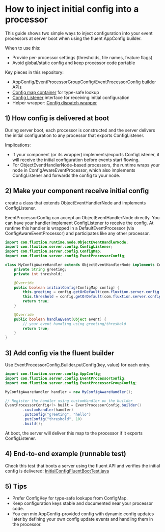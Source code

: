 # How to inject initial config into a processor

This guide shows two simple ways to inject configuration into your event processors at server boot when using the fluent AppConfig builder.

When to use this:
- Provide per-processor settings (thresholds, file names, feature flags)
- Avoid global/static config and keep processor code portable

Key pieces in this repository:
- AppConfig/EventProcessorGroupConfig/EventProcessorConfig builder APIs
- [Config map container](../../src/main/java/com/fluxtion/server/config/ConfigMap.java) for type-safe lookup
- [Config Listener](../../src/main/java/com/fluxtion/server/config/ConfigListener.java) interface for receiving initial configuration
- Helper wrapper: [Config dispatch wrapper](../../src/main/java/com/fluxtion/server/internal/ConfigAwareEventProcessor.java) 


## 1) How config is delivered at boot

During server boot, each processor is constructed and the server delivers the initial configuration to any processor that exports ConfigListener.

Implications:
- If your component (or its wrapper) implements/exports ConfigListener, it will receive the initial configuration before events start flowing.
- For ObjectEventHandlerNode-based processors, the runtime wraps your node in ConfigAwareEventProcessor, which also implements ConfigListener and forwards the config to your node.


## 2) Make your component receive initial config

create a class that extends ObjectEventHandlerNode and implements ConfigListener.

EventProcessorConfig can accept an ObjectEventHandlerNode directly. You can have your handler implement ConfigListener 
to receive the config. At runtime this handler is wrapped in a DefaultEventProcessor (via ConfigAwareEventProcessor) 
and participates like any other processor.

```java
import com.fluxtion.runtime.node.ObjectEventHandlerNode;
import com.fluxtion.server.config.ConfigListener;
import com.fluxtion.server.config.ConfigMap;
import com.fluxtion.server.config.EventProcessorConfig;

class MyConfigAwareHandler extends ObjectEventHandlerNode implements ConfigListener {
    private String greeting;
    private int threshold;

    @Override
    public boolean initialConfig(ConfigMap config) {
        this.greeting = config.getOrDefault(com.fluxtion.server.config.ConfigKey.of("greeting", String.class), "");
        this.threshold = config.getOrDefault(com.fluxtion.server.config.ConfigKey.of("threshold", Integer.class), 0);
        return true;
    }

    @Override
    public boolean handleEvent(Object event) {
        // your event handling using greeting/threshold
        return true;
    }
}
```

## 3) Add config via the fluent builder

Use EventProcessorConfig.Builder.putConfig(key, value) for each entry.

```java
import com.fluxtion.server.config.AppConfig;
import com.fluxtion.server.config.EventProcessorConfig;
import com.fluxtion.server.config.EventProcessorGroupConfig;

MyConfigAwareHandler handler = new MyConfigAwareHandler();

// Register the handler using customHandler on the builder
EventProcessorConfig<?> built = EventProcessorConfig.builder()
        .customHandler(handler)
        .putConfig("greeting", "hello")
        .putConfig("threshold", 10)
        .build();
```

At boot, the server will deliver this map to the processor if it exports ConfigListener.

## 4) End-to-end example (runnable test)

Check this test that boots a server using the fluent API and verifies the initial config is delivered:
[InitialConfigFluentBootTest.java](../../src/test/java/com/fluxtion/server/config/InitialConfigFluentBootTest.java)

## 5) Tips

- Prefer ConfigKey for type-safe lookups from ConfigMap.
- Keep configuration keys stable and documented near your processor code.
- You can mix AppConfig-provided config with dynamic config updates later by defining your own config update events and handling them in the processor.
